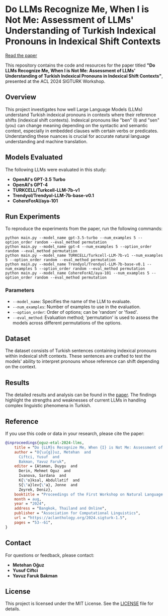 # Do LLMs Recognize Me, When I is Not Me: Assessment of LLMs' Understanding of Turkish Indexical Pronouns in Indexical Shift Contexts

[Read the paper](https://aclanthology.org/2024.sigturk-1.5/)

This repository contains the code and resources for the paper titled **"Do LLMs Recognize Me, When I is Not Me: Assessment of LLMs' Understanding of Turkish Indexical Pronouns in Indexical Shift Contexts"**, presented at the ACL 2024 SIGTURK Workshop.

## Overview

This project investigates how well Large Language Models (LLMs) understand Turkish indexical pronouns in contexts where their reference shifts (indexical shift contexts). Indexical pronouns like "ben" (I) and "sen" (you) can change meaning depending on the syntactic and semantic context, especially in embedded clauses with certain verbs or predicates. Understanding these nuances is crucial for accurate natural language understanding and machine translation.

## Models Evaluated

The following LLMs were evaluated in this study:

- **OpenAI's GPT-3.5 Turbo**
- **OpenAI's GPT-4**
- **TURKCELL/Turkcell-LLM-7b-v1**
- **Trendyol/Trendyol-LLM-7b-base-v0.1**
- **CohereForAI/aya-101**

## Run Experiments

To reproduce the experiments from the paper, run the following commands:

```shell
python main.py --model_name gpt-3.5-turbo --num_examples 5 --option_order random --eval_method permutation 
python main.py --model_name gpt-4 --num_examples 5 --option_order random --eval_method permutation
python main.py --model_name TURKCELL/Turkcell-LLM-7b-v1 --num_examples 5 --option_order random --eval_method permutation
python main.py --model_name Trendyol/Trendyol-LLM-7b-base-v0.1 --num_examples 5 --option_order random --eval_method permutation
python main.py --model_name CohereForAI/aya-101 --num_examples 5 --option_order random --eval_method permutation
```

### Parameters

- `--model_name`: Specifies the name of the LLM to evaluate.
- `--num_examples`: Number of examples to use in the evaluation.
- `--option_order`: Order of options; can be 'random' or 'fixed'.
- `--eval_method`: Evaluation method; 'permutation' is used to assess the models across different permutations of the options.

## Dataset

The dataset consists of Turkish sentences containing indexical pronouns within indexical shift contexts. These sentences are crafted to test the models' ability to interpret pronouns whose reference can shift depending on the context.

## Results

The detailed results and analysis can be found in the [paper](https://aclanthology.org/2024.sigturk-1.5/). The findings highlight the strengths and weaknesses of current LLMs in handling complex linguistic phenomena in Turkish.

## Reference

If you use this code or data in your research, please cite the paper:

```bibtex
@inproceedings{oguz-etal-2024-llms,
    title = "Do {LLM}s Recognize Me, When {I} is Not Me: Assessment of {LLM}s Understanding of {T}urkish Indexical Pronouns in Indexical Shift Contexts",
    author = "O{\u{g}}uz, Metehan  and
      Ciftci, Yusuf  and
      Bakman, Yavuz Faruk",
    editor = {Ataman, Duygu  and
      Derin, Mehmet Oguz  and
      Ivanova, Sardana  and
      K{\"o}ksal, Abdullatif  and
      S{\"a}lev{\"a}, Jonne  and
      Zeyrek, Deniz},
    booktitle = "Proceedings of the First Workshop on Natural Language Processing for Turkic Languages (SIGTURK 2024)",
    month = aug,
    year = "2024",
    address = "Bangkok, Thailand and Online",
    publisher = "Association for Computational Linguistics",
    url = "https://aclanthology.org/2024.sigturk-1.5",
    pages = "53--61",
}
```

## Contact

For questions or feedback, please contact:

- **Metehan Oğuz**
- **Yusuf Ciftci**
- **Yavuz Faruk Bakman**

## License

This project is licensed under the MIT License. See the [LICENSE](LICENSE) file for details.
